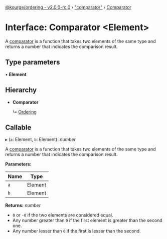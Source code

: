 [@kourge/ordering - v2.0.0-rc.0](../README.md) › ["comparator"](../modules/_comparator_.md) › [Comparator](_comparator_.comparator.md)

# Interface: Comparator <**Element**>

A [comparator](https://developer.mozilla.org/en-US/docs/Web/JavaScript/Reference/Global_Objects/Array/sort#Description)
is a function that takes two elements of the same type and returns a number
that indicates the comparison result.

## Type parameters

▪ **Element**

## Hierarchy

* **Comparator**

  ↳ [Ordering](_ordering_.ordering.md)

## Callable

▸ (`a`: Element, `b`: Element): *number*

A [comparator](https://developer.mozilla.org/en-US/docs/Web/JavaScript/Reference/Global_Objects/Array/sort#Description)
is a function that takes two elements of the same type and returns a number
that indicates the comparison result.

**Parameters:**

Name | Type |
------ | ------ |
`a` | Element |
`b` | Element |

**Returns:** *number*

- `0` or `-0` if the two elements are considered equal.
- Any number greater than `0` if the first element is greater than the second
  one.
- Any number lesser than `0` if the first is lesser than the second.
